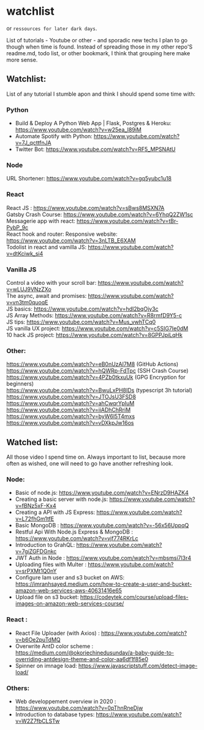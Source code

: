 # watchlist
or `ressources for later dark days`.

List of tutorials - Youtube or other - and sporadic new techs I plan to go though when time is found. 
Instead of spreading those in my other repo'S readme.md, todo list, or other bookmark, I think that grouping here make more sense. 

## Watchlist:
List of any tutorial I stumble apon and think I should spend some time with: 

### Python
- Build & Deploy A Python Web App | Flask, Postgres & Heroku: https://www.youtube.com/watch?v=w25ea_I89iM
- Automate Spotify with Python: https://www.youtube.com/watch?v=7J_qcttfnJA
- Twitter Bot: https://www.youtube.com/watch?v=RF5_MPSNAtU </br>

### Node
URL Shortener: https://www.youtube.com/watch?v=gq5yubc1u18 </br>

### React
React JS : https://www.youtube.com/watch?v=sBws8MSXN7A </br>
Gatsby Crash Course: https://www.youtube.com/watch?v=6YhqQ2ZW1sc </br>
Messagerie app with react: https://www.youtube.com/watch?v=tBr-PybP_9c </br>
React hook and router: Responsive website: https://www.youtube.com/watch?v=3nLTB_E6XAM </br>
Todolist in react and vamilla JS: https://www.youtube.com/watch?v=dtKciwk_si4 </br>

### Vanilla JS
Control a video with your scroll bar: https://www.youtube.com/watch?v=wLUJ9VNzZXo </br>
The async, await and promises: https://www.youtube.com/watch?v=vn3tm0quoqE </br>
JS basics: https://www.youtube.com/watch?v=hdI2bqOjy3c </br>
JS Array Methods: https://www.youtube.com/watch?v=R8rmfD9Y5-c </br>
JS tips: https://www.youtube.com/watch?v=Mus_vwhTCq0 </br>
JS vanilla UX project: https://www.youtube.com/watch?v=c5SIG7Ie0dM </br>
10 hack JS project: https://www.youtube.com/watch?v=8GPPJpiLqHk </br>

### Other:
https://www.youtube.com/watch?v=eB0nUzAI7M8 (GitHub Actions) </br>
https://www.youtube.com/watch?v=hQWRp-FdTpc (SSH Crash Course) </br>
https://www.youtube.com/watch?v=4PZb0tkxuUk (GPG Encryption for beginners) </br>
https://www.youtube.com/watch?v=BwuLxPH8IDs (typescript 3h tutorial) </br>
https://www.youtube.com/watch?v=JTOJsU3FSD8 </br>
https://www.youtube.com/watch?v=ahCwqrYpIuM </br>
https://www.youtube.com/watch?v=iiADhChRriM </br>
https://www.youtube.com/watch?v=byW6l5T4mxs </br>
https://www.youtube.com/watch?v=vDXkpJw16os </br>



## Watched list:
All those video I spend time on. Always important to list, because more often as wished, one will need to go have another refreshing look. 

### Node: 
- Basic of node.js: https://www.youtube.com/watch?v=ENrzD9HAZK4 </br>
- Creating a basic server with node.js: https://www.youtube.com/watch?v=fBNz5xF-Kx4 </br>
- Creating a API with JS Express: https://www.youtube.com/watch?v=L72fhGm1tfE</br>
- Basic MongoDB : https://www.youtube.com/watch?v=-56x56UppqQ</br>
- Restful Api With Node.js Express & MongoDB : https://www.youtube.com/watch?v=vjf774RKrLc </br>
- Introduction to GrahQL: https://www.youtube.com/watch?v=7giZGFDGnkc </br>
- JWT Auth in Node : https://www.youtube.com/watch?v=mbsmsi7l3r4 </br>
- Uploading files with Multer : https://www.youtube.com/watch?v=srPXMt1Q0nY </br>
- Configure Iam user and s3 bucket on AWS: https://imranhsayed.medium.com/how-to-create-a-user-and-bucket-amazon-web-services-aws-40631416e65 </br>
- Upload file on s3 bucket: https://codeytek.com/course/upload-files-images-on-amazon-web-services-course/

### React : 
- React File Uploader (with Axios) : https://www.youtube.com/watch?v=b6Oe2puTdMQ </br>
- Overwrite AntD color scheme : https://medium.com/@okoriechinedusunday/a-baby-guide-to-overriding-antdesign-theme-and-color-aa6df1f85e0 </br>
- Spinner on imnage load: https://www.javascriptstuff.com/detect-image-load/ </br>

### Others:
- Web developpement overview in 2020 : https://www.youtube.com/watch?v=0pThnRneDjw </br>
- Introduction to database types: https://www.youtube.com/watch?v=W2Z7fbCLSTw</br>
